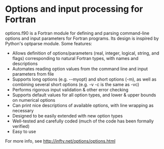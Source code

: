 # Options and input processing for Fortran

options.f90 is a Fortran module for defining and parsing command-line options
and input parameters for Fortran programs. Its design is inspired by Python's
optparse module. Some features:

   - Allows definition of options/parameters (real, integer, logical, string, and flags) corresponding to natural Fortran types, with names and descriptions
   - Automates reading option values from the command line and input parameters from file
   - Supports long options (e.g. --myopt) and short options (-m), as well as combining several short options (e.g. -v -c is the same as -vc)
   - Performs rigorous input validation & other error checking
   - Supports default values for all option types, and lower & upper bounds on numerical options
   - Can print nice descriptions of available options, with line wrapping as necessary
   - Designed to be easily extended with new option types
   - Well-tested and carefully coded (much of the code has been formally verified)
   - Easy to use

For more info, see http://infty.net/options/options.html

